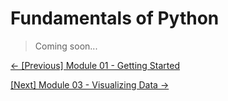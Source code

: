 # Fundamentals of Python

> Coming soon...

[&#8592; \[Previous\] Module 01 - Getting Started](../m01-getting-started/) 

[\[Next\] Module 03 - Visualizing Data &#8594;](../m03-visualizing-data/)